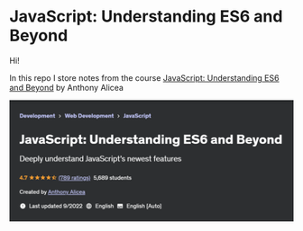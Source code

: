 # JavaScript: Understanding ES6 and Beyond

Hi!

In this repo I store notes from the course [JavaScript: Understanding ES6 and Beyond](https://www.udemy.com/course/javascript-understanding-es6-and-beyond/) by Anthony Alicea

![MasterHead](./head.png)
<!-- ![MasterHead](./certificate.png) -->